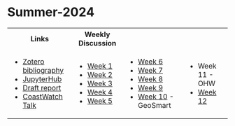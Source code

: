 # Summer-2024

<table>
<tr>
<th> Links </th>
<th> Weekly Discussion </th>
</tr>
<tr>
<td>

* [Zotero bibliography](https://www.zotero.org/groups/5595561/safs-interns-2024/library)
* [JupyterHub](https://fish.opensci.live/hub/login?next=%2Fhub%2F)
* [Draft report](https://docs.google.com/document/d/1LbIuGtCFFLPO3MWRDquYCZ1IhFUcE8rhn6mDIATLR4Y/edit?usp=sharing)
* [CoastWatch Talk](https://docs.google.com/presentation/d/1etA0GIpuRJrahZnKkC36YrCN8A0dmnXPTETdv5v1m0E/edit?usp=sharing)


</td>
<td>

* [Week 1](https://github.com/SAFS-Varanasi-Internship/Summer-2024/discussions/10)
* [Week 2](https://github.com/SAFS-Varanasi-Internship/Summer-2024/discussions/12)
* [Week 3](https://github.com/SAFS-Varanasi-Internship/Summer-2024/discussions/16)
* [Week 4](https://github.com/SAFS-Varanasi-Internship/Summer-2024/discussions/17)
* [Week 5](https://github.com/SAFS-Varanasi-Internship/Summer-2024/discussions/19)


</td>
<td>

* [Week 6](https://github.com/SAFS-Varanasi-Internship/Summer-2024/discussions/20)
* [Week 7](https://github.com/SAFS-Varanasi-Internship/Summer-2024/discussions/21)
* [Week 8](https://github.com/SAFS-Varanasi-Internship/Summer-2024/discussions/22)
* [Week 9](https://github.com/SAFS-Varanasi-Internship/Summer-2024/discussions/23)
* [Week 10](https://github.com/SAFS-Varanasi-Internship/Summer-2024/discussions/24) - GeoSmart

</td>

<td>

* Week 11 - OHW
* [Week 12](https://github.com/SAFS-Varanasi-Internship/Summer-2024/discussions/26)

</td>
</tr>
</table>

